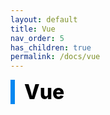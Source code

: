 ```yaml
---
layout: default
title: Vue
nav_order: 5
has_children: true
permalink: /docs/vue
---
```


<div style="font-size:32px; font-weight: 800; border-left: 7px solid #0687f0; padding-left:15px !important; color:#000000">Vue</div>
